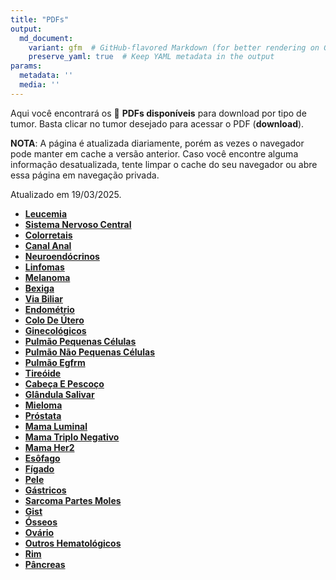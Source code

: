 ```yaml
---
title: "PDFs"
output: 
  md_document:
    variant: gfm  # GitHub-flavored Markdown (for better rendering on GitHub)
    preserve_yaml: true  # Keep YAML metadata in the output
params:
  metadata: ''
  media: ''
---
```


<script async src="https://scripts.simpleanalyticscdn.com/latest.js"></script>

Aqui você encontrará os 📝 **PDFs disponíveis** para download por tipo
de tumor. Basta clicar no tumor desejado para acessar o PDF
(**download**).

**NOTA**: A página é atualizada diariamente, porém as vezes o navegador
pode manter em cache a versão anterior. Caso você encontre alguma
informação desatualizada, tente limpar o cache do seu navegador ou abre
essa página em navegação privada.

Atualizado em 19/03/2025.

- [**Leucemia**](https://coeoralmeds-e768.restdb.io/media/67da5489f63b804800154821?download=true)
- [**Sistema Nervoso
  Central**](https://coeoralmeds-e768.restdb.io/media/67da548af63b804800154824?download=true)
- [**Colorretais**](https://coeoralmeds-e768.restdb.io/media/67da548cf63b804800154829?download=true)
- [**Canal
  Anal**](https://coeoralmeds-e768.restdb.io/media/67da548df63b80480015482b?download=true)
- [**Neuroendócrinos**](https://coeoralmeds-e768.restdb.io/media/67da548ff63b80480015482d?download=true)
- [**Linfomas**](https://coeoralmeds-e768.restdb.io/media/67da5490f63b80480015482f?download=true)
- [**Melanoma**](https://coeoralmeds-e768.restdb.io/media/67da5491f63b804800154832?download=true)
- [**Bexiga**](https://coeoralmeds-e768.restdb.io/media/67da5492f63b804800154833?download=true)
- [**Via
  Biliar**](https://coeoralmeds-e768.restdb.io/media/67da5493f63b804800154835?download=true)
- [**Endométrio**](https://coeoralmeds-e768.restdb.io/media/67da5495f63b804800154837?download=true)
- [**Colo De
  Útero**](https://coeoralmeds-e768.restdb.io/media/67da5496f63b804800154839?download=true)
- [**Ginecológicos**](https://coeoralmeds-e768.restdb.io/media/67da5497f63b80480015483b?download=true)
- [**Pulmão Pequenas
  Células**](https://coeoralmeds-e768.restdb.io/media/67da5498f63b80480015483d?download=true)
- [**Pulmão Não Pequenas
  Células**](https://coeoralmeds-e768.restdb.io/media/67da5499f63b80480015483f?download=true)
- [**Pulmão
  Egfrm**](https://coeoralmeds-e768.restdb.io/media/67da549af63b804800154841?download=true)
- [**Tireóide**](https://coeoralmeds-e768.restdb.io/media/67da549df63b804800154845?download=true)
- [**Cabeça E
  Pescoço**](https://coeoralmeds-e768.restdb.io/media/67da549ef63b804800154847?download=true)
- [**Glândula
  Salivar**](https://coeoralmeds-e768.restdb.io/media/67da549ff63b804800154849?download=true)
- [**Mieloma**](https://coeoralmeds-e768.restdb.io/media/67da54a0f63b80480015484b?download=true)
- [**Próstata**](https://coeoralmeds-e768.restdb.io/media/67da54a2f63b80480015484e?download=true)
- [**Mama
  Luminal**](https://coeoralmeds-e768.restdb.io/media/67da54a4f63b804800154852?download=true)
- [**Mama Triplo
  Negativo**](https://coeoralmeds-e768.restdb.io/media/67da54a5f63b804800154854?download=true)
- [**Mama
  Her2**](https://coeoralmeds-e768.restdb.io/media/67da54a6f63b804800154855?download=true)
- [**Esôfago**](https://coeoralmeds-e768.restdb.io/media/67da54a8f63b804800154857?download=true)
- [**Fígado**](https://coeoralmeds-e768.restdb.io/media/67da54a9f63b80480015485a?download=true)
- [**Pele**](https://coeoralmeds-e768.restdb.io/media/67da54aaf63b80480015485c?download=true)
- [**Gástricos**](https://coeoralmeds-e768.restdb.io/media/67da54abf63b80480015485d?download=true)
- [**Sarcoma Partes
  Moles**](https://coeoralmeds-e768.restdb.io/media/67da54adf63b80480015485f?download=true)
- [**Gist**](https://coeoralmeds-e768.restdb.io/media/67da54aef63b804800154861?download=true)
- [**Ósseos**](https://coeoralmeds-e768.restdb.io/media/67da54aff63b804800154863?download=true)
- [**Ovário**](https://coeoralmeds-e768.restdb.io/media/67da54b0f63b804800154865?download=true)
- [**Outros
  Hematológicos**](https://coeoralmeds-e768.restdb.io/media/67da54b1f63b804800154867?download=true)
- [**Rim**](https://coeoralmeds-e768.restdb.io/media/67da54b3f63b804800154869?download=true)
- [**Pâncreas**](https://coeoralmeds-e768.restdb.io/media/67da54b4f63b80480015486e?download=true)
